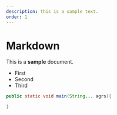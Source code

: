 ```yaml
---
description: this is a sample text.
order: 1
---
```


# Markdown

This is a **sample** document.

* First
* Second
* Third

```java
public static void main(String... agrs){

}
```
